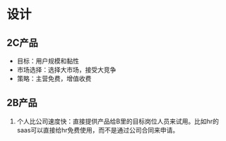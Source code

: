# 设计

## 2C产品
* 目标：用户规模和黏性
* 市场选择：选择大市场，接受大竞争
* 策略：主营免费，增值收费

## 2B产品
1. 个人比公司速度快：直接提供产品给B里的目标岗位人员来试用。比如hr的saas可以直接给hr免费使用，而不是通过公司合同来申请。
